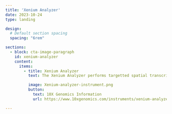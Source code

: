 ```yaml
---
title: 'Xenium Analyzer'
date: 2023-10-24
type: landing 

design:
  # Default section spacing
  spacing: "6rem"

sections:
  - block: cta-image-paragraph
    id: xenium-analyzer
    content:
      items:
        - title: Xenium Analyzer
          text: The Xenium Analyzer performs targetted spatial transcriptomics, permitting the in situ investigation of single cells at the sub-cellular level.

          image: Xenium-analyzer-instrument.png
          button:
            text: 10X Genomics Information
            url: https://www.10xgenomics.com/instruments/xenium-analyzer

---
```


